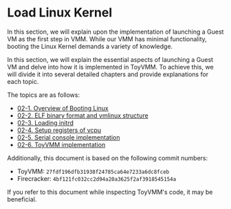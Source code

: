 # Load Linux Kernel

In this section, we will explain upon the implementation of launching a Guest VM as the first step in VMM. While our VMM has minimal functionality, booting the Linux Kernel demands a variety of knowledge.

In this section, we will explain the essential aspects of launching a Guest VM and delve into how it is implemented in ToyVMM. To achieve this, we will divide it into several detailed chapters and provide explanations for each topic.

The topics are as follows:

* [02-1. Overview of Booting Linux](./02-1_overview_of_booting_linux.md)
* [02-2. ELF binary format and vmlinux structure](./02-2_elf_binary_format_and_vmlinux_structure.md)
* [02-3. Loading initrd](./02-3_loading_initrd.md)
* [02-4. Setup registers of vcpu](./02-4_setup_registers_of_vcpu.md)
* [02-5. Serial console implementation](./02-5_serial_console_implementation.md)
* [02-6. ToyVMM implementation](./02-6_toyvmm_implementation.md)

Additionally, this document is based on the following commit numbers:

* ToyVMM: `27fdf196dfb31938f24785ca64e7233a6dc8fceb`
* Firecracker: `4bf121fc032cc2d94a20a3625f2af3918545154a`

If you refer to this document while inspecting ToyVMM's code, it may be beneficial.
